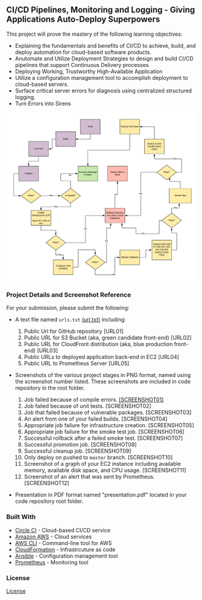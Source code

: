

## CI/CD Pipelines, Monitoring and Logging - Giving Applications Auto-Deploy Superpowers

This project will prove the mastery of the following learning objectives:

- Explaining the fundamentals and benefits of CI/CD to achieve, build, and deploy automation for cloud-based software products.
- Anutomate and Utilize Deployment Strategies to design and build CI/CD pipelines that support Continuous Delivery processes.
- Deploying Working, Trustworthy High-Available Application
- Utilize a configuration management tool to accomplish deployment to cloud-based servers.
- Surface critical server errors for diagnosis using centralized structured logging.
- Turn Errors into Sirens

![Diagram of CI/CD Pipeline we will be building.](udapeople-pipeline.png)



### Project Details and Screenshot Reference

For your submission, please submit the following:

- A text file named `urls.txt` [(url.txt)](./screenshots/url.txt) including:
  1. Public Url for GitHub repository  [URL01]
  1. Public URL for S3 Bucket (aka, green candidate front-end) [URL02]
  1. Public URL for CloudFront distribution (aka, blue production front-end) [URL03]
  1. Public URLs to deployed application back-end in EC2 [URL04]
  1. Public URL to Prometheus Server [URL05]

- Screenshots of the various project stages in PNG format, named using the screenshot number listed. These screenshots are included in code repository in the root folder.
  1. Job failed because of compile errors. [[SCREENSHOT01]](./screenshots/SCREENSHOT01.PNG)
  1. Job failed because of unit tests. [SCREENSHOT02]
  1. Job that failed because of vulnerable packages. [SCREENSHOT03]
  1. An alert from one of your failed builds. [SCREENSHOT04]
  1. Appropriate job failure for infrastructure creation. [SCREENSHOT05]
  1. Appropriate job failure for the smoke test job. [SCREENSHOT06]
  1. Successful rollback after a failed smoke test. [SCREENSHOT07]  
  1. Successful promotion job. [SCREENSHOT08]
  1. Successful cleanup job. [SCREENSHOT09]
  1. Only deploy on pushed to `master` branch. [SCREENSHOT10]
  1. Screenshot of a graph of your EC2 instance including available memory, available disk space, and CPU usage. [SCREENSHOT11]
  1. Screenshot of an alert that was sent by Prometheus. [SCREENSHOT12]

- Presentation in PDF format named "presentation.pdf" located in your code repository root folder. 



### Built With

- [Circle CI](www.circleci.com) - Cloud-based CI/CD service
- [Amazon AWS](https://aws.amazon.com/) - Cloud services
- [AWS CLI](https://aws.amazon.com/cli/) - Command-line tool for AWS
- [CloudFormation](https://aws.amazon.com/cloudformation/) - Infrastrcuture as code
- [Ansible](https://www.ansible.com/) - Configuration management tool
- [Prometheus](https://prometheus.io/) - Monitoring tool

### License

[License](LICENSE.md)
